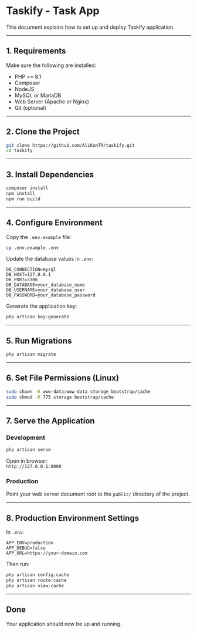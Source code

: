 # Taskify - Task App

This document explains how to set up and deploy Taskify application.

---

## 1. Requirements

Make sure the following are installed:

- PHP >= 8.1
- Composer
- NodeJS
- MySQL or MariaDB
- Web Server (Apache or Nginx)
- Git (optional)

---

## 2. Clone the Project

```bash
git clone https://github.com/AliKanTR/taskify.git
cd taskify
```

---

## 3. Install Dependencies

```bash
composer install
npm install
npm run build
```

---

## 4. Configure Environment

Copy the `.env.example` file:

```bash
cp .env.example .env
```

Update the database values in `.env`:

```env
DB_CONNECTION=mysql
DB_HOST=127.0.0.1
DB_PORT=3306
DB_DATABASE=your_database_name
DB_USERNAME=your_database_user
DB_PASSWORD=your_database_password
```

Generate the application key:

```bash
php artisan key:generate
```

---

## 5. Run Migrations

```bash
php artisan migrate
```

---

## 6. Set File Permissions (Linux)

```bash
sudo chown -R www-data:www-data storage bootstrap/cache
sudo chmod -R 775 storage bootstrap/cache
```

---

## 7. Serve the Application

### Development

```bash
php artisan serve
```

Open in browser:  
`http://127.0.0.1:8000`

### Production

Point your web server document root to the `public/` directory of the project.

---

## 8. Production Environment Settings

In `.env`:

```env
APP_ENV=production
APP_DEBUG=false
APP_URL=https://your-domain.com
```

Then run:

```bash
php artisan config:cache
php artisan route:cache
php artisan view:cache
```

---

## Done

Your application should now be up and running.
